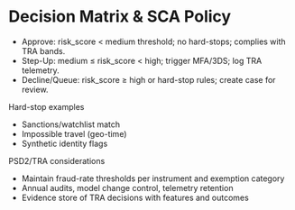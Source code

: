 # Decision Matrix & SCA Policy

- Approve: risk_score < medium threshold; no hard-stops; complies with TRA bands.
- Step-Up: medium ≤ risk_score < high; trigger MFA/3DS; log TRA telemetry.
- Decline/Queue: risk_score ≥ high or hard-stop rules; create case for review.

Hard-stop examples
- Sanctions/watchlist match
- Impossible travel (geo-time)
- Synthetic identity flags

PSD2/TRA considerations
- Maintain fraud-rate thresholds per instrument and exemption category
- Annual audits, model change control, telemetry retention
- Evidence store of TRA decisions with features and outcomes
